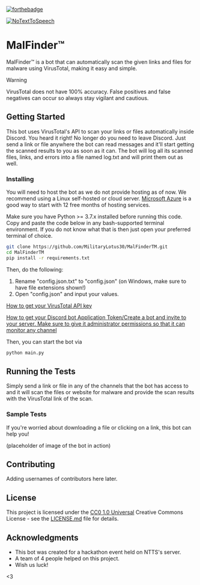 [![forthebadge](http://forthebadge.com/images/badges/built-with-love.svg)](https://github.com/MilitaryLotus30/MalFinderTM/)

[![NoTextToSpeech](https://dcbadge.vercel.app/api/server/ntts)](https://discord.gg/ntts)

# MalFinder™

MalFinder™ is a bot that can automatically scan the given links and files for malware using VirusTotal, making it easy and simple.

> [!WARNING]
> VirusTotal does not have 100% accuracy. False positives and false negatives can occur so always stay vigilant and cautious.

## Getting Started

This bot uses VirusTotal's API to scan your links or files automatically inside Discord. You heard it right! No longer do you need to leave Discord. Just send a link or file anywhere the bot can read messages and it'll start getting the scanned results to you as soon as it can. The bot will log all its scanned files, links, and errors into a file named log.txt and will print them out as well.

### Installing

You will need to host the bot as we do not provide hosting as of now. We recommend using a Linux self-hosted or cloud server. [Microsoft Azure](<https://azure.microsoft.com/en-us/free/search/>) is a good way to start with 12 free months of hosting services.

Make sure you have Python >= 3.7.x installed before running this code. Copy and paste the code below in any bash-supported terminal environment. If you do not know what that is then just open your preferred terminal of choice.

```bash
git clone https://github.com/MilitaryLotus30/MalFinderTM.git
cd MalFinderTM
pip install -r requirements.txt
```
Then, do the following:
1. Rename "config.json.txt" to "config.json" (on Windows, make sure to have file extensions shown!)
2. Open "config.json" and input your values.

[How to get your VirusTotal API key](<https://youtu.be/9ftKViq71eQ>)

[How to get your Discord bot Application Token/Create a bot and invite to your server. Make sure to give it administrator permissions so that it can monitor any channel](<https://youtu.be/4XswiJ1iUaw>)

Then, you can start the bot via

```bash
python main.py
```

## Running the Tests

Simply send a link or file in any of the channels that the bot has access to and it will scan the files or website for malware and provide the scan results with the VirusTotal link of the scan.

### Sample Tests

If you're worried about downloading a file or clicking on a link, this bot can help you!

(placeholder of image of the bot in action)

## Contributing
Adding usernames of contributors here later.

## License

This project is licensed under the [CC0 1.0 Universal](LICENSE.md) Creative Commons License - see the [LICENSE.md](LICENSE.md) file for details.

## Acknowledgments

- This bot was created for a hackathon event held on NTTS's server.
- A team of 4 people helped on this project.
- Wish us luck!

<3
